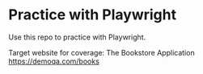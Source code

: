 # Practice with Playwright 
Use this repo to practice with Playwright.

Target website for coverage: The Bookstore Application
https://demoqa.com/books

